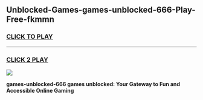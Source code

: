 
## Unblocked-Games-games-unblocked-666-Play-Free-fkmmn
<h3>
<a href="https://premium76.site?title=games-unblocked-666&ref=21A">CLICK TO PLAY</a></h3>
<hr>

<h3>
<a href="https://premium76.site?title=games-unblocked-666&ref=21A">CLICK 2 PLAY</a>
  
</h3>

<a href="https://premium76.site?title=games-unblocked-666&ref=21A"><img src="https://clearcache.store/games.png"></a>


**games-unblocked-666 games unblocked: Your Gateway to Fun and Accessible Online Gaming**
